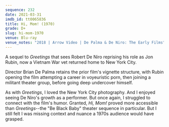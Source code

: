 ```yaml
---
sequence: 232
date: 2021-03-31
imdb_id: tt0065836
title: Hi, Mom! (1970)
grade: D+
slug: hi-mom-1970
venue: Blu-ray
venue_notes: "2018 | Arrow Video | De Palma & De Niro: The Early Films"
---
```


A sequel to <span data-imdb-id="tt0063036">_Greetings_</span> that sees Robert De Niro reprising his role as Jon Rubin, now a Vietnam War vet returned home to New York City.

<!-- end -->

Director Brian De Palma retains the prior film's vignette structure, with Rubin opening the film attempting a career in voyeuristic porn, then joining a militant theater group, before going deep undercover himself.

As with _Greetings_, I loved the New York City photography. And I enjoyed seeing De Niro's growth as a performer. But once again, I struggled to connect with the film's humor. Granted, _Hi, Mom!_ proved more accessible than _Greetings_--the "Be Black Baby" theater sequence in particular. But I still felt I was missing context and nuance a 1970s audience would have grasped.
